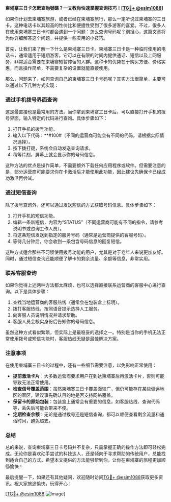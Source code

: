 **柬埔寨三日卡怎麽查詢號碼？一文教你快速掌握查询技巧！[[TG💪+ @esim1088](https://t.me/s/esim1088)]**

如果你计划去柬埔寨旅游，或者已经在柬埔寨旅行，那么一定听说过柬埔寨的三日卡。这种电话卡以其超高的性价比和便捷性受到了很多游客的喜爱。不过，很多人在使用柬埔寨三日卡时都会遇到一个问题：怎么查询号码呢？别担心，这篇文章将为你详细解答这个问题，并提供一些实用的小技巧。

首先，让我们来了解一下什么是柬埔寨三日卡。柬埔寨三日卡是一种临时使用的电话卡，通常适用于短期游客。它可以在有限的时间内提供通话、短信以及上网服务，非常适合需要在柬埔寨短暂停留的人群。这种卡的优势在于购买方便、价格实惠，而且操作简单，不需要复杂的设置就能直接使用。

那么，问题来了，如何查询自己的柬埔寨三日卡号码呢？其实方法很简单，主要可以通过以下几种方式实现：

### **通过手机拨号界面查询**
这是最直接也是最常用的方法。当你拿到柬埔寨三日卡后，可以直接打开手机的拨号界面，输入特定的代码进行查询。具体步骤如下：

1. 打开手机的拨号功能。
2. 输入以下代码：**#100#（不同的运营商可能会有不同的代码，请根据实际情况选择）。
3. 按下拨打键，系统会自动发送查询请求。
4. 稍等片刻，屏幕上就会显示你的号码信息。

这种方法的优点是操作简单，不需要额外下载任何应用程序或软件。但需要注意的是，部分运营商可能要求你在卡激活后才能使用此功能，因此建议先确保卡已经成功激活再尝试。

### **通过短信查询**
除了拨号查询外，还可以通过发送短信的方式获取号码信息。具体步骤如下：

1. 打开手机的短信功能。
2. 编辑一条新短信，内容为“STATUS”（不同运营商可能有不同的指令，请参考说明书或咨询工作人员）。
3. 将这条短信发送到指定的服务号码（通常是运营商提供的客服号码）。
4. 等待几分钟后，你会收到一条包含号码信息的回复短信。

这种方式适合那些不习惯使用拨号功能的用户，尤其是对于老年人来说更加友好。同时，通过短信查询还能顺便了解卡的剩余流量、余额等信息，非常实用。

### **联系客服查询**
如果你觉得上述两种方法都太麻烦，也可以选择直接联系运营商的客服中心进行查询。以下是具体步骤：

1. 查找当地运营商的客服热线（通常会在包装盒上标明）。
2. 拨打客服热线，按照语音提示选择人工服务。
3. 向客服人员说明情况并请求帮助。
4. 客服人员会核实身份后告知你的号码信息。

虽然这种方式看似繁琐，但实际上是最稳妥的选择之一。特别是当你的手机无法正常使用拨号或短信功能时，客服热线无疑是最佳解决方案。

### **注意事项**
在使用柬埔寨三日卡的过程中，还有一些细节需要注意，以免影响正常使用：

- **提前激活卡片**：大多数运营商要求用户在到达柬埔寨后再激活卡片，否则可能导致无法正常使用。
- **检查信号覆盖范围**：虽然柬埔寨三日卡覆盖面较广，但仍可能存在某些偏远地区的盲区，建议事先确认目的地是否支持网络覆盖。
- **保留卡的原始包装**：包装盒上通常会有重要的信息，如客服热线、查询代码等，丢失后可能会带来不便。
- **定期检查余额**：无论是通过拨号还是短信查询，都可以顺便查看剩余流量和通话时间，避免超支。

### **总结**
总的来说，查询柬埔寨三日卡号码并不复杂，只需掌握正确的操作方法即可轻松完成。无论你是喜欢动手尝试的科技达人，还是倾向于寻求帮助的传统用户，总能找到适合自己的方式。希望本文提供的方法能够帮到你，让你在柬埔寨的旅程更加顺畅愉快！

最后提醒一下，如果还有其他疑问，欢迎随时访问[TG💪+ @esim1088](https://t.me/s/esim1088)获取更多资讯。祝大家旅途愉快，玩得开心！

[[TG💪+ @esim1088](https://t.me/s/esim1088) ![Image](https://i.postimg.cc/4NQfJmqS/Snipaste-2025-05-13-00-14-12.png)]